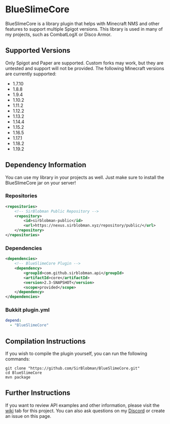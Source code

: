 # BlueSlimeCore

BlueSlimeCore is a library plugin that helps with Minecraft NMS and other features to support multiple Spigot versions.
This library is used in many of my projects, such as CombatLogX or Disco Armor.

## Supported Versions

Only Spigot and Paper are supported. Custom forks may work, but they are untested and support will not be provided.
The following Minecraft versions are currently supported:
- 1.7.10
- 1.8.8
- 1.9.4
- 1.10.2
- 1.11.2
- 1.12.2
- 1.13.2
- 1.14.4
- 1.15.2
- 1.16.5
- 1.17.1
- 1.18.2
- 1.19.2

## Dependency Information

You can use my library in your projects as well.
Just make sure to install the BlueSlimeCore jar on your server!

### Repositories

```xml
<repositories>
    <!-- SirBlobman Public Repository -->
    <repository>
        <id>sirblobman-public</id>
        <url>https://nexus.sirblobman.xyz/repository/public/</url>
    </repository>
</repositories>
```

### Dependencies

```xml
<dependencies>
    <!-- BlueSlimeCore Plugin -->
    <dependency>
        <groupId>com.github.sirblobman.api</groupId>
        <artifactId>core</artifactId>
        <version>2.3-SNAPSHOT</version>
        <scope>provided</scope>
    </dependency>
</dependencies>
```

### Bukkit plugin.yml

```yml
depend:
  - "BlueSlimeCore"
```

## Compilation Instructions

If you wish to compile the plugin yourself, you can run the following commands:
```shell
git clone "https://github.com/SirBlobman/BlueSlimeCore.git"
cd BlueSlimeCore
mvn package
```

## Further Instructions
If you want to review API examples and other information,
please visit the [wiki](https://github.com/SirBlobman/BlueSlimeCore/wiki/) tab for this project.
You can also ask questions on my [Discord](https://discord.gg/XMq2agT) or create an issue on this page.
